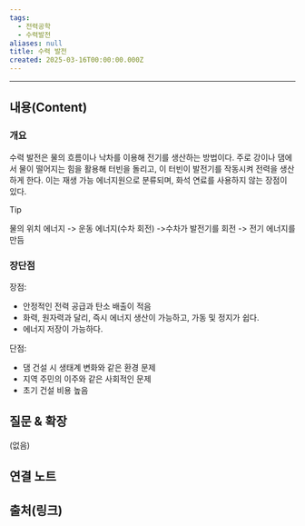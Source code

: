 ```yaml
---
tags:
  - 전력공학
  - 수력발전
aliases: null
title: 수력 발전
created: 2025-03-16T00:00:00.000Z
---
```


---

## 내용(Content)

### 개요

수력 발전은 물의 흐름이나 낙차를 이용해 전기를 생산하는 방법이다. 주로 강이나 댐에서 물이 떨어지는 힘을 활용해 터빈을 돌리고, 이 터빈이 발전기를 작동시켜 전력을 생산하게 한다. 이는 재생 가능 에너지원으로 분류되며, 화석 연료를 사용하지 않는 장점이 있다.

>[!tip]
>물의 위치 에너지 -> 운동 에너지(수차 회전) ->수차가 발전기를 회전 -> 전기 에너지를 만듬

### 장단점

장점:
- 안정적인 전력 공급과 탄소 배출이 적음
- 화력, 원자력과 달리, 즉시 에너지 생산이 가능하고, 가동 및 정지가 쉽다.
- 에너지 저장이 가능하다.

단점:
- 댐 건설 시 생태계 변화와 같은 환경 문제
- 지역 주민의 이주와 같은 사회적인 문제
- 초기 건설 비용 높음


## 질문 & 확장

(없음)

## 연결 노트

## 출처(링크)





